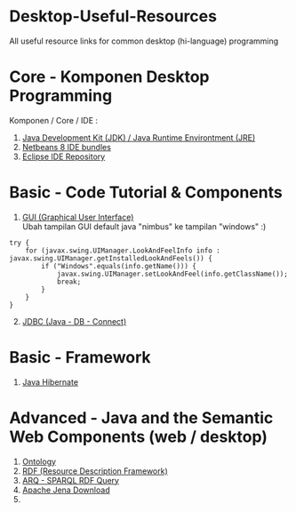 # Desktop-Useful-Resources
All useful resource links for common desktop (hi-language) programming

# Core - Komponen Desktop Programming
Komponen / Core / IDE :<br/>
1. <a href="http://www.oracle.com/technetwork/java/javase/downloads/jdk8-downloads-2133151.html" target="_blank">Java Development Kit (JDK) /  Java Runtime Environtment (JRE)</a><br/>
2. <a href="http://www.oracle.com/technetwork/java/javase/downloads/jdk-netbeans-jsp-142931.html" target="_blank">Netbeans 8 IDE bundles</a><br/>
3. <a href="https://eclipse.org/downloads/" target="_blank">Eclipse IDE Repository</a><br/>

# Basic - Code Tutorial & Components
1. <a href="" target="_blank">GUI (Graphical User Interface)</a><br/>
Ubah tampilan GUI default java "nimbus" ke tampilan "windows" :)
```
try {
    for (javax.swing.UIManager.LookAndFeelInfo info : javax.swing.UIManager.getInstalledLookAndFeels()) {
        if ("Windows".equals(info.getName())) {
            javax.swing.UIManager.setLookAndFeel(info.getClassName());
            break;
        }
    }
}
```
2. <a href="" target="_blank">JDBC (Java - DB - Connect)</a><br/>

# Basic - Framework
1. <a href="" target="_blank">Java Hibernate</a><br/>

# Advanced - Java and the Semantic Web Components (web / desktop)
1. <a href="https://jena.apache.org/documentation/ontology/" target="_blank">Ontology</a><br/>
2. <a href="https://jena.apache.org/documentation/rdf/index.html" target="_blank">RDF (Resource Description Framework)</a><br/>
3. <a href="https://jena.apache.org/documentation/query/index.html" target="_blank">ARQ - SPARQL RDF Query</a><br/>
4. <a href="https://jena.apache.org/download/" target="_blank">Apache Jena Download</a><br/>
5. 

